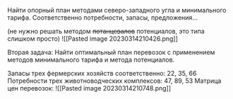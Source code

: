 Найти опорный план методами северо-западного угла и минимального тарифа.
Соответственно потребности, запасы, предложения...

(не нужно решать методом ~~потанцевалов~~ потенциалов, это типа слишком просто)
![[Pasted image 20230314210426.png]]

Вторая задача:
Найти оптимальный план перевозок с применением методов минимального тарифа и метода потенциалов. 

Запасы трех фермерских хозяйств соответственно: 22, 35, 66
Потребности трех животноводческих комплексов: 47, 89, 53
Матрица цен перевозок:
![[Pasted image 20230314210748.png]]